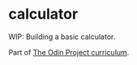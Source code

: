 # calculator

WIP: Building a basic calculator.

Part of [The Odin Project curriculum](https://www.theodinproject.com/courses/web-development-101/lessons/calculator).